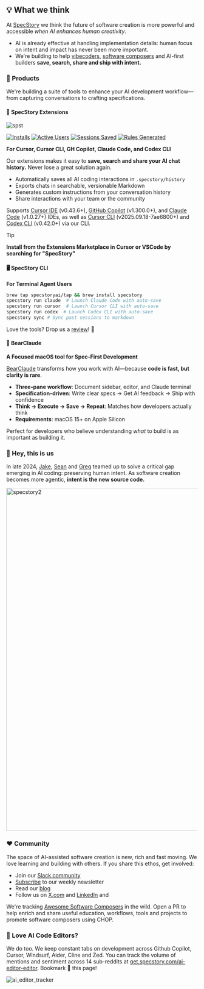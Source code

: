 ## 💡 What we think

At [SpecStory](https://specstory.com/) we think the future of software creation is more powerful and accessible _when AI enhances human creativity_.

- AI is already effective at handling implementation details: human focus on intent and impact has never been more important.
- We're building to help [vibecoders](https://en.wikipedia.org/wiki/Vibe_coding), [software composers](https://tolacapital.com/2024/11/13/the-rise-of-the-software-composer-a-new-era-of-software-creation) and AI-first builders **save, search, share and ship with intent.**

### 🤖 Products

We're building a suite of tools to enhance your AI development workflow—from capturing conversations to crafting specifications.

#### 🔌 SpecStory Extensions

![spst](https://github.com/user-attachments/assets/d12ec377-acea-4945-8587-221f30c426ce)

[![Installs](https://img.shields.io/endpoint?url=https%3A%2F%2Fspecstory.com%2Fapi%2Fbadge%3Fstat%3Dinstalls&style=flat-square)](https://specstory.com/api/badge?stat=installs)
[![Active Users](https://img.shields.io/endpoint?url=https%3A%2F%2Fspecstory.com%2Fapi%2Fbadge%3Fstat%3DactiveUsers&style=flat-square)](https://specstory.com/api/badge?stat=activeUsers)
[![Sessions Saved](https://img.shields.io/endpoint?url=https%3A%2F%2Fspecstory.com%2Fapi%2Fbadge%3Fstat%3DsessionsSaved&style=flat-square)](https://specstory.com/api/badge?stat=sessionsSaved)
[![Rules Generated](https://img.shields.io/endpoint?url=https%3A%2F%2Fspecstory.com%2Fapi%2Fbadge%3Fstat%3DrulesGenerated&style=flat-square)](https://specstory.com/api/badge?stat=rulesGenerated)

**For Cursor, Cursor CLI, GH Copilot, Claude Code, and Codex CLI**

Our extensions makes it easy to **save, search and share your AI chat history.** Never lose a great solution again.

- Automatically saves all AI coding interactions in `.specstory/history` 
- Exports chats in searchable, versionable Markdown
- Generates custom instructions from your conversation history
- Share interactions with your team or the community

Supports [Cursor IDE](https://www.cursor.com/) (v0.43.6+), [GitHub Copilot](https://github.com/features/copilot) (v1.300.0+), and [Claude Code](https://www.claude.com/product/claude-code) (v1.0.27+) IDEs, as well as [Cursor CLI](https://cursor.com/cli) (v2025.09.18-7ae6800+) and [Codex CLI](https://www.openai.com/codex/cli/) (v0.42.0+) via our CLI.

> [!TIP]
> **Install from the Extensions Marketplace in Cursor or VSCode by searching for "SpecStory"**

####  🖥️ SpecStory CLI

**For Terminal Agent Users**

```bash
brew tap specstoryai/tap && brew install specstory
specstory run claude  # Launch Claude Code with auto-save
specstory run cursor  # Launch Cursor CLI with auto-save
specstory run codex  # Launch Codex CLI with auto-save
specstory sync # Sync past sessions to markdown
```

Love the tools? Drop us a [review](https://marketplace.visualstudio.com/items?itemName=SpecStory.specstory-vscode&ssr=false#review-details)! 🧠

#### 🧸 BearClaude

**A Focused macOS tool for Spec-First Development**

[BearClaude](https://bearclaude.specstory.com) transforms how you work with AI—because **code is fast, but clarity is rare**.

- **Three-pane workflow**: Document sidebar, editor, and Claude terminal
- **Specification-driven**: Write clear specs → Get AI feedback → Ship with confidence
- **Think → Execute → Save → Repeat**: Matches how developers actually think
- **Requirements**: macOS 15+ on Apple Silicon

Perfect for developers who believe understanding *what* to build is as important as building it.

### 👋 Hey, this is us

In late 2024, [Jake](https://github.com/jakelevirne), [Sean](https://github.com/belucid) and [Greg](https://github.com/gregce) teamed up to solve a critical gap emerging in AI coding: preserving human intent. As software creation becomes more agentic, **intent is the new source code.**

<img width="900" alt="specstory2" src="https://github.com/user-attachments/assets/9983d6eb-138c-4fd6-8da0-97468f0c8b38" />

### ❤️ Community

The space of AI-assisted software creation is new, rich and fast moving. We love learning and building with others. If you share this ethos, get involved:

- Join our [Slack community](https://specstory.slack.com/join/shared_invite/zt-2vq0274ck-MYS39rgOpDSmgfE1IeK9gg)
- [Subscribe](https://newsletter.specstory.com/) to our weekly newsletter
- Read our [blog](https://specstory.com/blog)
- Follow us on [X.com](https://x.com/specstoryai) and [LinkedIn](https://www.linkedin.com/company/specstory/) and

We're tracking [Awesome Software Composers](https://github.com/specstoryai/awesome-software-composers) in the wild. Open a PR to help enrich and share useful education, workflows, tools and projects to promote software composers using CHOP.

### 🤖 Love AI Code Editors? 

We do too. We keep constant tabs on development across Github Copilot, Cursor, Windsurf, Aider, Cline and Zed. You can track the volume of mentions and sentiment across 14 sub-reddits at [get.specstory.com/ai-editor-editor](https://specstory.com/editor-tracker). Bookmark 🔖 this page!

![ai_editor_tracker](https://github.com/user-attachments/assets/e4b23cb8-b790-45dc-809a-e5c532e56bb8)




